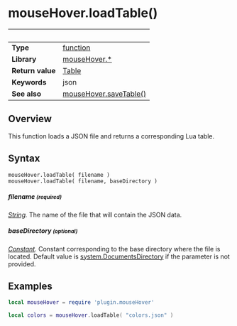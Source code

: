 # mouseHover.loadTable()

|                      | &nbsp; 
| -------------------- | ---------------------------------------------------------------
| __Type__             | [function](http://docs.coronalabs.com/api/type/Function.html)
| __Library__          | [mouseHover.*](Readme.markdown)
| __Return value__     | [Table](http://docs.coronalabs.com/api/type/Table.html)
| __Keywords__         | json
| __See also__         | [mouseHover.saveTable()](saveTable.markdown)


## Overview

This function loads a JSON file and returns a corresponding Lua table.


## Syntax

	mouseHover.loadTable( filename )
	mouseHover.loadTable( filename, baseDirectory )

##### filename <small>(required)</small>
_[String](http://docs.coronalabs.com/api/type/String.html)._ The name of the file that will contain the JSON data.

##### baseDirectory <small>(optional)</small>
_[Constant](http://docs.coronalabs.com/api/type/Constant.html)._ Constant corresponding to the base directory where the file is located. Default value is [system.DocumentsDirectory](http://docs.coronalabs.com/api/library/system/DocumentsDirectory.html) if the parameter is not provided.


## Examples

``````lua
local mouseHover = require 'plugin.mouseHover'

local colors = mouseHover.loadTable( "colors.json" )
``````
